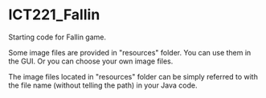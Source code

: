 # ICT221_Fallin

Starting code for Fallin game.

Some image files are provided in "resources" folder. You can use them in the GUI. Or you can choose your own image files.

The image files located in "resources" folder can be simply referred to with the file name (without telling the path) in your Java code.